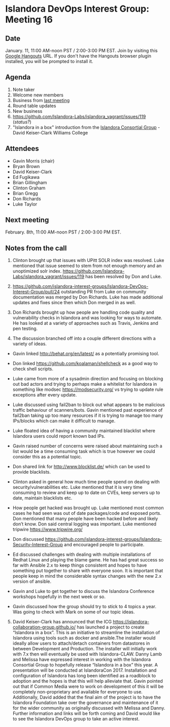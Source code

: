 # Islandora DevOps Interest Group: Meeting 16

## Date

January. 11, 11:00 AM-noon PST / 2:00-3:00 PM EST. Join by visiting this [Google Hangouts](https://hangouts.google.com/call/lolbuc2o2jbshdrhgenpazh2sae) URL. If you don't have the Hangouts browser plugin installed, you will be prompted to install it.

## Agenda

1. Note taker
1. Welcome new members
1. Business from [last meeting](https://github.com/islandora-interest-groups/Islandora-DevOps-Interest-Group/blob/master/meetings/15.md)
1. Round table updates
1. New business
  1. https://github.com/Islandora-Labs/islandora_vagrant/issues/119 (*status?*)
  2. "Islandora in a box" introduction from the [Islandora Consortial Group](https://islandora-collaboration-group.github.io/) - David Keiser-Clark Williams College

## Attendees
* Gavin Morris (chair)
* Bryan Brown
* David Keiser-Clark
* Ed Fugikawa
* Brian Gillingham
* Clinton Graham
* Brian Gregg
* Don Richards
* Luke Taylor

## Next meeting
February. 8th, 11:00 AM-noon PST / 2:00-3:00 PM EST.

## Notes from the call

1. Clinton brought up that issues with UPitt SOLR index was resolved. Luke mentioned that issue seemed to stem from not enough memory and an unoptimized solr index. https://github.com/Islandora-Labs/islandora_vagrant/issues/119 has been resolved by Don and Luke.

2. https://github.com/islandora-interest-groups/Islandora-DevOps-Interest-Group/pull/24 outstanding PR from Luke on community documentation was merged by Don Richards. Luke has made additional updates and fixes since then which Don merged in as well.

3. Don Richards brought up how people are handling code quality and vulnerability checks in Islandora and was looking for ways to automate. He has looked at a variety of approaches such as Travis, Jenkins and pen testing.

4. The discussion branched off into a couple different directions with a variety of ideas.

 * Gavin linked http://behat.org/en/latest/ as a potentially promising tool.

 * Don linked https://github.com/koalaman/shellcheck as a good way to check shell scripts.

 * Luke came from more of a sysadmin direction and focusing on blocking out bad actors and trying to perhaps make a whitelist for Islandora in something like modsec https://modsecurity.org/ vs trying to update rule exceptions after every update.

 * Luke discussed using fail2ban to block out what appears to be malicious traffic behaviour of scanners/bots. Gavin mentioned past experience of fail2ban taking up too many resources if it is trying to manage too many IPs/blocks which can make it difficult to manage.

 * Luke floated idea of having a community maintained blacklist where Islandora users could report known bad IPs.

 * Gavin raised number of concerns were raised about maintaining such a list would be a time consuming task which is true however we could consider this as a potential topic.

 * Don shared link for http://www.blocklist.de/ which can be used to provide blacklists.

 * Clinton asked in general how much time people spend on dealing with security/vulnerabilities etc. Luke mentioned that it is very time consuming to review and keep up to date on CVEs, keep servers up to date, maintain blacklists etc.

 * How people get hacked was brought up. Luke mentioned most common cases he had seen was out of date packages/code and exposed ports. Don mentioned that many people have been hacked before and likely don’t know. Don said central logging was important. Luke mentioned tripwire https://www.tripwire.org/

 * Don discussed https://github.com/islandora-interest-groups/Islandora-Security-Interest-Group and encouraged people to participate.

 * Ed discussed challenges with dealing with multiple installations of Redhat Linux and playing the blame game. He has had great success so far with Ansible 2.x to keep things consistent and hopes to have something put together to share with everyone soon. It is important that people keep in mind the considerable syntax changes with the new 2.x version of ansible.

 * Gavin and Luke to get together to discuss the Islandora Conference workshops hopefully in the next week or so.

 * Gavin discussed how the group should try to stick to 4 topics a year. Was going to check with Mark on some of our topic ideas.

5. David Keiser-Clark has announced that the ICG https://islandora-collaboration-group.github.io/ has launched a project to create “Islandora in a box”. This is an initiative to streamline the installation of Islandora using tools such as docker and ansible.The installer would ideally allow users to attach/detach containers from datastores in between Development and Production. The installer will initially work with 7.x then will eventually be used with Islandora-CLAW. Danny Lamb and Melissa have expressed interest in working with the Islandora Consortial Group to hopefully release “Islandora in a box” this year.  A presentation will be conducted at IslandoraCon 2017. Installation and configuration of Islandora has long been identified as a roadblock to adoption and the hopes is that this will help alleviate that.  Gavin pointed out that if Common Media were to work on development of this it will be completely non-proprietary and available for everyone to use. Additionally, David added that the final aim of the project is to have the Islandora Foundation take over the governance and maintenance of it for the wider community as originally discussed with Melissa and Danny. Further information and links will be forth coming and David would like to see the Islandora DevOps group to take an active interest.
